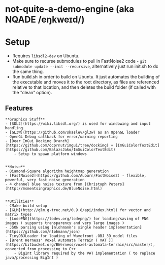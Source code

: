 # not-quite-a-demo-engine (aka NQADE /eŋkweɪd/)

# Setup
- Requires `libsdl2-dev` on Ubuntu.
- Make sure to recurse submodules to pull in FastNoise2 code - `git submodule update --init --recursive`, alternatively just run init.sh to do the same thing.
- Run build.sh in order to build on Ubuntu. It just automates the building of the executable and moves it to the root directory, as files are referenced relative to that location, and then deletes the build folder (if called with the "clean" option).



## Features
	**Graphics Stuff**
	- [SDL2](https://wiki.libsdl.org/) is used for windowing and input handling
	- [GL3W](https://github.com/skaslev/gl3w) as an OpenGL loader
	- OpenGL Debug callback for error/warning reporting
	- [Dear ImGui Docking Branch](https://github.com/ocornut/imgui/tree/docking) + [ImGuiColorTextEdit](https://github.com/BalazsJako/ImGuiColorTextEdit)
		- Setup to spawn platform windows


	**Noise**
	- Diamond-Square algorithm heightmap generation
	- [FastNoise2](https://github.com/Auburn/FastNoise2) - flexible, powerful, very fast noise generation
	- 4 channel blue noise texture from [Christoph Peters](http://momentsingraphics.de/BlueNoise.html)


	**Utilities**
	- CMake build setup
	- [GLM](http://glm.g-truc.net/0.9.8/api/index.html) for vector and matrix types
	- [LodePNG](https://lodev.org/lodepng/) for loading/saving of PNG images ( supports transparency and very large images )
	- JSON parsing using [nlohmann's single header implementation](https://github.com/nlohmann/json)
	- TinyOBJLoader for loading of Wavefront .OBJ 3D model files
	- [Brent Werness' Voxel Automata Terrain ( VAT )](https://bitbucket.org/BWerness/voxel-automata-terrain/src/master/), converted from processing to C++
		- BigInt library required by the VAT implementation ( to replace java/processing BigInt )
